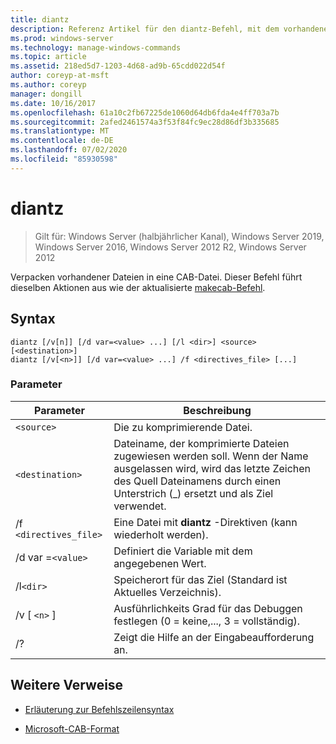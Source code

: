 ```yaml
---
title: diantz
description: Referenz Artikel für den diantz-Befehl, mit dem vorhandene Dateien in eine CAB-Datei (CAB-Datei) verpackt werden.
ms.prod: windows-server
ms.technology: manage-windows-commands
ms.topic: article
ms.assetid: 218ed5d7-1203-4d68-ad9b-65cdd022d54f
author: coreyp-at-msft
ms.author: coreyp
manager: dongill
ms.date: 10/16/2017
ms.openlocfilehash: 61a10c2fb67225de1060d64db6fda4e4ff703a7b
ms.sourcegitcommit: 2afed2461574a3f53f84fc9ec28d86df3b335685
ms.translationtype: MT
ms.contentlocale: de-DE
ms.lasthandoff: 07/02/2020
ms.locfileid: "85930598"
---
```

# <a name="diantz"></a>diantz

> Gilt für: Windows Server (halbjährlicher Kanal), Windows Server 2019, Windows Server 2016, Windows Server 2012 R2, Windows Server 2012

Verpacken vorhandener Dateien in eine CAB-Datei. Dieser Befehl führt dieselben Aktionen aus wie der aktualisierte [makecab-Befehl](makecab.md).

## <a name="syntax"></a>Syntax

```
diantz [/v[n]] [/d var=<value> ...] [/l <dir>] <source> [<destination>]
diantz [/v[<n>]] [/d var=<value> ...] /f <directives_file> [...]
```

### <a name="parameters"></a>Parameter

| Parameter | Beschreibung |
| --------- | ----------- |
| `<source>` | Die zu komprimierende Datei. |
| `<destination>` | Dateiname, der komprimierte Dateien zugewiesen werden soll. Wenn der Name ausgelassen wird, wird das letzte Zeichen des Quell Dateinamens durch einen Unterstrich (_) ersetzt und als Ziel verwendet. |
| /f `<directives_file>` | Eine Datei mit **diantz** -Direktiven (kann wiederholt werden). |
| /d var =`<value>` | Definiert die Variable mit dem angegebenen Wert. |
| /l`<dir>` | Speicherort für das Ziel (Standard ist Aktuelles Verzeichnis). |
| /v [ `<n>` ] | Ausführlichkeits Grad für das Debuggen festlegen (0 = keine,..., 3 = vollständig). |
| /? | Zeigt die Hilfe an der Eingabeaufforderung an. |

## <a name="additional-references"></a>Weitere Verweise

- [Erläuterung zur Befehlszeilensyntax](command-line-syntax-key.md)

- [Microsoft-CAB-Format](https://docs.microsoft.com/previous-versions/bb417343(v=msdn.10))
